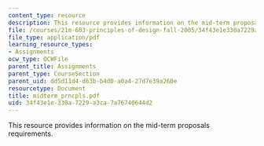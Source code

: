 ```yaml
---
content_type: resource
description: This resource provides information on the mid-term proposals requirements.
file: /courses/21m-603-principles-of-design-fall-2005/34f43e1e330a7229a3ca7a76740644d2_midterm_prncpls.pdf
file_type: application/pdf
learning_resource_types:
- Assignments
ocw_type: OCWFile
parent_title: Assignments
parent_type: CourseSection
parent_uid: dd5d11d4-d63b-b4d0-a0a4-27d7e39a260e
resourcetype: Document
title: midterm_prncpls.pdf
uid: 34f43e1e-330a-7229-a3ca-7a76740644d2
---
```

This resource provides information on the mid-term proposals requirements.

